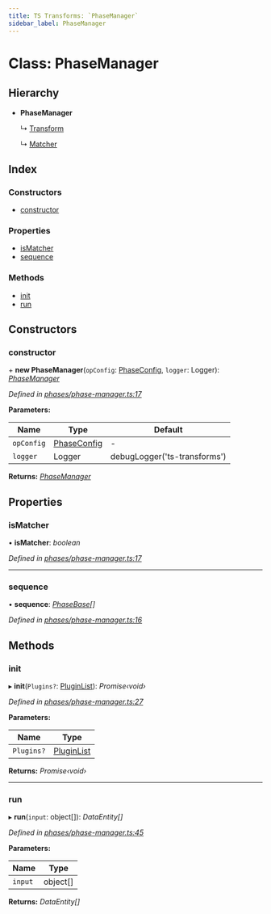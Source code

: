 ```yaml
---
title: TS Transforms: `PhaseManager`
sidebar_label: PhaseManager
---
```


# Class: PhaseManager

## Hierarchy

* **PhaseManager**

  ↳ [Transform](transform.md)

  ↳ [Matcher](matcher.md)

## Index

### Constructors

* [constructor](phasemanager.md#constructor)

### Properties

* [isMatcher](phasemanager.md#ismatcher)
* [sequence](phasemanager.md#sequence)

### Methods

* [init](phasemanager.md#init)
* [run](phasemanager.md#run)

## Constructors

###  constructor

\+ **new PhaseManager**(`opConfig`: [PhaseConfig](../interfaces/phaseconfig.md), `logger`: Logger): *[PhaseManager](phasemanager.md)*

*Defined in [phases/phase-manager.ts:17](https://github.com/terascope/teraslice/blob/653cf7530/packages/ts-transforms/src/phases/phase-manager.ts#L17)*

**Parameters:**

Name | Type | Default |
------ | ------ | ------ |
`opConfig` | [PhaseConfig](../interfaces/phaseconfig.md) | - |
`logger` | Logger |  debugLogger('ts-transforms') |

**Returns:** *[PhaseManager](phasemanager.md)*

## Properties

###  isMatcher

• **isMatcher**: *boolean*

*Defined in [phases/phase-manager.ts:17](https://github.com/terascope/teraslice/blob/653cf7530/packages/ts-transforms/src/phases/phase-manager.ts#L17)*

___

###  sequence

• **sequence**: *[PhaseBase](phasebase.md)[]*

*Defined in [phases/phase-manager.ts:16](https://github.com/terascope/teraslice/blob/653cf7530/packages/ts-transforms/src/phases/phase-manager.ts#L16)*

## Methods

###  init

▸ **init**(`Plugins?`: [PluginList](../overview.md#pluginlist)): *Promise‹void›*

*Defined in [phases/phase-manager.ts:27](https://github.com/terascope/teraslice/blob/653cf7530/packages/ts-transforms/src/phases/phase-manager.ts#L27)*

**Parameters:**

Name | Type |
------ | ------ |
`Plugins?` | [PluginList](../overview.md#pluginlist) |

**Returns:** *Promise‹void›*

___

###  run

▸ **run**(`input`: object[]): *DataEntity[]*

*Defined in [phases/phase-manager.ts:45](https://github.com/terascope/teraslice/blob/653cf7530/packages/ts-transforms/src/phases/phase-manager.ts#L45)*

**Parameters:**

Name | Type |
------ | ------ |
`input` | object[] |

**Returns:** *DataEntity[]*
